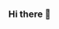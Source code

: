 ### Hi there 👋

<!--
**sarimurrab/sarimurrab** is a ✨ _special_ ✨ repository because its `README.md` (this file) appears on your GitHub profile.

Here are some ideas to get you started:

- 🔭 I’m currently working on Full Stack Development.
- 🌱 I’m currently learning Ds Algo and Software development.
- 👯 I’m looking to collaborate on ML projects, Full Stack Projects.
- 📫 How to reach me: samurrab@gmail.com or @sarimurrab at Twitter.
- ⚡ Fun fact: ...
-->
